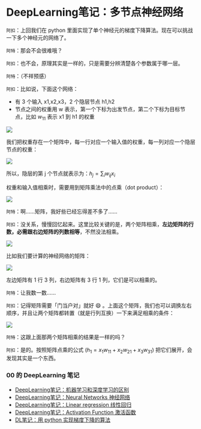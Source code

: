 # DeepLearning笔记：多节点神经网络

``阿扣``：上回我们在 python 里面实现了单个神经元的梯度下降算法。现在可以挑战一下多个神经元的网络了。

``阿特``：那会不会很难哦？

``阿扣``：也不会，原理其实是一样的，只是需要分辨清楚各个参数属于哪一层。

``阿特``：（不祥预感）

``阿扣``：比如说，下面这个网络：

- 有 3 个输入 x1,x2,x3，2 个隐层节点 h1,h2
- 节点之间的权重用 w 表示，第一个下标为出发节点，第二个下标为目标节点，比如 $w_{11}$ 表示 x1 到 h1 的权重

![](http://7xjpra.com1.z0.glb.clouddn.com/network-with-labeled-weights.png)

我们把权重存在一个矩阵中，每一行对应一个输入值的权重，每一列对应一个隐层节点的权重：

![](http://7xjpra.com1.z0.glb.clouddn.com/multilayer-diagram-weights.png)

所以，隐层的第 j 个节点就表示为：$h_j = \sum_i w_{ij}x_i$

权重和输入值相乘时，需要用到矩阵乘法中的点乘（dot product）：

![](http://7xjpra.com1.z0.glb.clouddn.com/input-times-weights.png)

``阿特``：啊……矩阵，我好些已经忘得差不多了……

``阿扣``：没关系，慢慢回忆起来。这里比较关键的是，两个矩阵相乘，**左边矩阵的行数，必需跟右边矩阵的列数相等**，不然没法相乘。

![](http://7xjpra.com1.z0.glb.clouddn.com/matrix-mult-3.png)

比如我们要计算的神经网络的矩阵：

![](http://7xjpra.com1.z0.glb.clouddn.com/matrix_eg1.png)

左边矩阵有 1 行 3 列，右边矩阵有 3 行 1 列，它们是可以相乘的。

``阿特``：让我数一数……

``阿扣``：记得矩阵需要「门当户对」就好 😄 。上面这个矩阵，我们也可以调换左右顺序，并且让两个矩阵都转置（就是行列互换）一下来满足相乘的条件：

![](http://7xjpra.com1.z0.glb.clouddn.com/inputs-matrix.png)

``阿特``：这跟上面那两个矩阵相乘的结果是一样的吗？

``阿扣``：是的。按照矩阵点乘的公式 ($h_1=x_1w_{11} + x_2w_{21}+x_3w_{31}$) 把它们展开，会发现其实是一个东西。

### 00 的 DeepLearning 笔记

- [DeepLearning笔记：机器学习和深度学习的区别](http://www.uegeek.com/171206DLNote1-ML-DL-Basic.html)
- [DeepLearning笔记：Neural Networks 神经网络](http://www.uegeek.com/171209DLN2-NeuralNetworks.html)
- [DeepLearning笔记：Linear regression 线性回归](http://www.uegeek.com/171213DLN3-LinearRegression.html)
- [DeepLearning笔记：Activation Function 激活函数](http://www.uegeek.com/171218DLN4-ActivationFunction.html)
- [DL笔记：用 python 实现梯度下降的算法](http://www.uegeek.com/171226DLN7-GradientDescentinPython.html)


